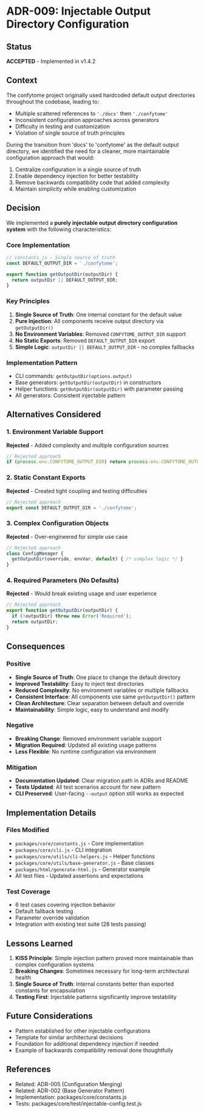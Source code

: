 # ADR-009: Injectable Output Directory Configuration

## Status
**ACCEPTED** - Implemented in v1.4.2

## Context

The confytome project originally used hardcoded default output directories throughout the codebase, leading to:
- Multiple scattered references to `'./docs'` then `'./confytome'`
- Inconsistent configuration approaches across generators
- Difficulty in testing and customization
- Violation of single source of truth principles

During the transition from 'docs' to 'confytome' as the default output directory, we identified the need for a cleaner, more maintainable configuration approach that would:
1. Centralize configuration in a single source of truth
2. Enable dependency injection for better testability
3. Remove backwards compatibility code that added complexity
4. Maintain simplicity while enabling customization

## Decision

We implemented a **purely injectable output directory configuration system** with the following characteristics:

### Core Implementation
```javascript
// constants.js - Single source of truth
const DEFAULT_OUTPUT_DIR = './confytome';

export function getOutputDir(outputDir) {
  return outputDir || DEFAULT_OUTPUT_DIR;
}
```

### Key Principles
1. **Single Source of Truth**: One internal constant for the default value
2. **Pure Injection**: All components receive output directory via `getOutputDir()`
3. **No Environment Variables**: Removed `CONFYTOME_OUTPUT_DIR` support
4. **No Static Exports**: Removed `DEFAULT_OUTPUT_DIR` export
5. **Simple Logic**: `outputDir || DEFAULT_OUTPUT_DIR` - no complex fallbacks

### Implementation Pattern
- CLI commands: `getOutputDir(options.output)`
- Base generators: `getOutputDir(outputDir)` in constructors
- Helper functions: `getOutputDir(outputDir)` with parameter passing
- All generators: Consistent injectable pattern

## Alternatives Considered

### 1. Environment Variable Support
**Rejected** - Added complexity and multiple configuration sources
```javascript
// Rejected approach
if (process.env.CONFYTOME_OUTPUT_DIR) return process.env.CONFYTOME_OUTPUT_DIR;
```

### 2. Static Constant Exports
**Rejected** - Created tight coupling and testing difficulties
```javascript
// Rejected approach
export const DEFAULT_OUTPUT_DIR = './confytome';
```

### 3. Complex Configuration Objects
**Rejected** - Over-engineered for simple use case
```javascript
// Rejected approach
class ConfigManager {
  getOutputDir(override, envVar, default) { /* complex logic */ }
}
```

### 4. Required Parameters (No Defaults)
**Rejected** - Would break existing usage and user experience
```javascript
// Rejected approach
export function getOutputDir(outputDir) {
  if (!outputDir) throw new Error('Required');
  return outputDir;
}
```

## Consequences

### Positive
- **Single Source of Truth**: One place to change the default directory
- **Improved Testability**: Easy to inject test directories
- **Reduced Complexity**: No environment variables or multiple fallbacks
- **Consistent Interface**: All components use same `getOutputDir()` pattern
- **Clean Architecture**: Clear separation between default and override
- **Maintainability**: Simple logic, easy to understand and modify

### Negative
- **Breaking Change**: Removed environment variable support
- **Migration Required**: Updated all existing usage patterns
- **Less Flexible**: No runtime configuration via environment

### Mitigation
- **Documentation Updated**: Clear migration path in ADRs and README
- **Tests Updated**: All test scenarios account for new pattern
- **CLI Preserved**: User-facing `--output` option still works as expected

## Implementation Details

### Files Modified
- `packages/core/constants.js` - Core implementation
- `packages/core/cli.js` - CLI integration
- `packages/core/utils/cli-helpers.js` - Helper functions
- `packages/core/utils/base-generator.js` - Base classes
- `packages/html/generate-html.js` - Generator example
- All test files - Updated assertions and expectations

### Test Coverage
- 6 test cases covering injection behavior
- Default fallback testing
- Parameter override validation
- Integration with existing test suite (28 tests passing)

## Lessons Learned

1. **KISS Principle**: Simple injection pattern proved more maintainable than complex configuration systems
2. **Breaking Changes**: Sometimes necessary for long-term architectural health
3. **Single Source of Truth**: Internal constants better than exported constants for encapsulation
4. **Testing First**: Injectable patterns significantly improve testability

## Future Considerations

- Pattern established for other injectable configurations
- Template for similar architectural decisions
- Foundation for additional dependency injection if needed
- Example of backwards compatibility removal done thoughtfully

## References
- Related: ADR-005 (Configuration Merging)
- Related: ADR-002 (Base Generator Pattern)
- Implementation: packages/core/constants.js
- Tests: packages/core/test/injectable-config.test.js